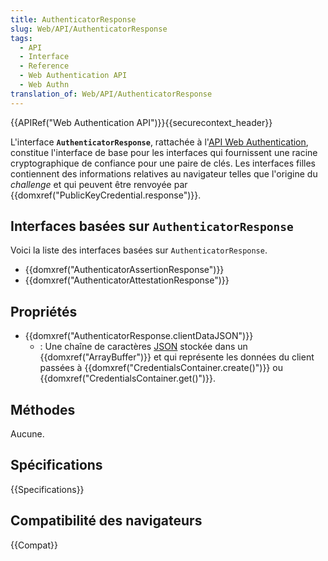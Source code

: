```yaml
---
title: AuthenticatorResponse
slug: Web/API/AuthenticatorResponse
tags:
  - API
  - Interface
  - Reference
  - Web Authentication API
  - Web Authn
translation_of: Web/API/AuthenticatorResponse
---
```

{{APIRef("Web Authentication API")}}{{securecontext_header}}

L'interface **`AuthenticatorResponse`**, rattachée à l'[API Web Authentication](/fr/docs/Web/API/Web_Authentication_API), constitue l'interface de base pour les interfaces qui fournissent une racine cryptographique de confiance pour une paire de clés. Les interfaces filles contiennent des informations relatives au navigateur telles que l'origine du _challenge_ et qui peuvent être renvoyée par {{domxref("PublicKeyCredential.response")}}.

## Interfaces basées sur `AuthenticatorResponse`

Voici la liste des interfaces basées sur `AuthenticatorResponse`.

- {{domxref("AuthenticatorAssertionResponse")}}
- {{domxref("AuthenticatorAttestationResponse")}}

## Propriétés

- {{domxref("AuthenticatorResponse.clientDataJSON")}}
  - : Une chaîne de caractères [JSON](/fr/docs/Learn/JavaScript/Objects/JSON) stockée dans un {{domxref("ArrayBuffer")}} et qui représente les données du client passées à {{domxref("CredentialsContainer.create()")}} ou {{domxref("CredentialsContainer.get()")}}.

## Méthodes

Aucune.

## Spécifications

{{Specifications}}

## Compatibilité des navigateurs

{{Compat}}
